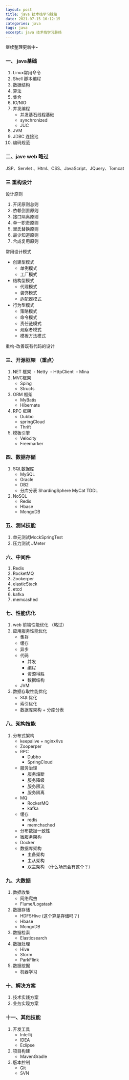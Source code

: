 ```yaml
---
layout: post
title: java 技术栈学习脉络
date: 2021-07-15 16:12:15
categories: java
tags: java
excerpt: java 技术栈学习脉络
---
```


继续整理更新中~

### 一、 java基础

1. Linux常用命令
2. Shell 脚本编程
3. 数据结构
4. 算法
5. 集合
6. IO/NIO
7. 并发编程 
   - 并发基石线程基础
   - synchronized
   - JUC
8. JVM 
9. JDBC 连接池
10. 编码规范

### 二、jave web 略过

JSP、Servlet 、Html、CSS、JavaScript、JQuery、Tomcat

### 三 重构设计

设计原则 

1. 开闭原则总则
2. 依赖倒置原则
3. 接口隔离原则 
4. 单一职责原则 
5. 里氏替换原则 
6. 最少知道原则 
7. 合成复用原则

常用设计模式

- 创建型模式
  - 单例模式
  - 工厂模式
- 结构型模式
  - 代理模式
  - 装饰模式
  - 适配器模式
- 行为型模式
  - 策略模式
  - 命令模式
  - 责任链模式
  - 观察者模式
  - 模板方法模式

重构-改善既有代码的设计

### 三、开源框架 （重点）

1. NET 框架 
   ​    - Netty 
   ​    - HttpClient 
   ​    - Mina
2. MVC框架
   - Sping
   - Structs
3. ORM 框架
   - MyBatis 
   - Hibernate
4. RPC 框架
   - Dubbo 
   - springCloud
   - Thrift
5. 模板引擎
   - Velocity 
   - Freemarker

### 四、数据存储

1. SQL数据库
   - MySQL 
   - Oracle 
   - DB2
   - 分库分表 
     ShardingSphere 
     MyCat 
     TDDL 
2. NoSQL 
   - Redis
   - Hbase
   - MongoDB

### 五、测试技能

1. 单元测试MockSpringTest 
2. 压力测试 JMeter

### 六、中间件

1. Redis 
2. RocketMQ 
3. Zookerper
4. elasticStack
5. etcd
6. kafka
7. memcashed 

### 七、性能优化

1. web 前端性能优化 （略过）
2. 应用服务性能优化
   - 集群
   - 缓存
   - 异步
   - 代码
     - 并发
     - 编程
     - 资源得胜
     - 数据结构
   - JVM
3. 数据存取性能优化
   - SQL优化
   - 索引优化
   - 数据库架构 + 分库分表

### 八、架构技能 

1. 分布式架构
   - keepalive + nginx/lvs 
   - Zooperper
   - RPC
     - Dubbo
     - SpringCloud
   - 服务治理
     - 服务熔断
     - 服务降级
     - 服务限流
     - 服务隔离
   - MQ
     - RockerMQ 
     - kafka
   - 缓存
     - redis 
     - memchached 
   - 分布数据一致性
   - 微服务架构 
   - Docker 
   - 数据库架构
     - 主备架构
     - 主从架构
     - 双主架构 （什么场景会有这个？）

### 九、大数据

1. 数据收集
   - 网络爬虫
   - Flume/Logstash 
2. 数据存储
   - HDFSHive (这个算是存储吗？)
   - Hbase
   - MongoDB
3. 数据检索
   - Elasticsearch
4. 数据处理
   - Hive 
   - Storm 
   - ParkFlink 
5. 数据挖掘
   - 机器学习

### 十、解决方案

1. 技术实践方案
2. 业务实现方案

### 十一、其他技能

1. 开发工具
   - Intellij 
   - IDEA
   - Eclipse 
2. 项目构建
   - MavenGradle
3. 版本控制
   - Git
   - SVN 
